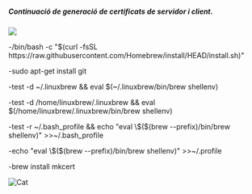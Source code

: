 <h5>Continuació de generaci&oacute; de certificats de servidor i client.</h5>
<p><img src="https://img.icons8.com/doodle/48/000000/certificate.png" /></p>
<p>-/bin/bash -c "$(curl -fsSL https://raw.githubusercontent.com/Homebrew/install/HEAD/install.sh)"</p>
<p>-sudo apt-get install git</p>
<p>-test -d ~/.linuxbrew && eval $(~/.linuxbrew/bin/brew shellenv)</p>
<p>-test -d /home/linuxbrew/.linuxbrew && eval $(/home/linuxbrew/.linuxbrew/bin/brew shellenv)</p>
<p>-test -r ~/.bash_profile && echo "eval \$($(brew --prefix)/bin/brew shellenv)" >>~/.bash_profile</p>
<p>-echo "eval \$($(brew --prefix)/bin/brew shellenv)" >>~/.profile</p>
<p>-brew install mkcert</p>
<p><img src="https://user-images.githubusercontent.com/71402147/110442432-2270f580-80bb-11eb-957b-f98b4bee943d.png" alt="Cat"></p>


